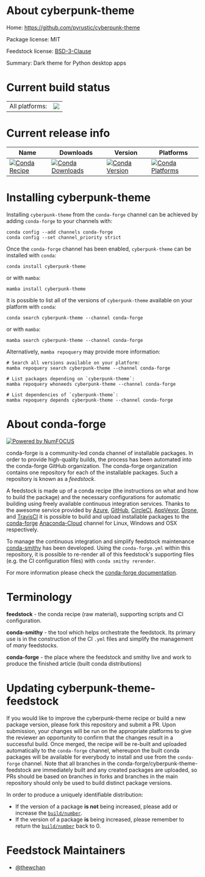 About cyberpunk-theme
=====================

Home: https://github.com/pyrustic/cyberpunk-theme

Package license: MIT

Feedstock license: [BSD-3-Clause](https://github.com/conda-forge/cyberpunk-theme-feedstock/blob/main/LICENSE.txt)

Summary: Dark theme for Python desktop apps

Current build status
====================


<table><tr><td>All platforms:</td>
    <td>
      <a href="https://dev.azure.com/conda-forge/feedstock-builds/_build/latest?definitionId=16600&branchName=main">
        <img src="https://dev.azure.com/conda-forge/feedstock-builds/_apis/build/status/cyberpunk-theme-feedstock?branchName=main">
      </a>
    </td>
  </tr>
</table>

Current release info
====================

| Name | Downloads | Version | Platforms |
| --- | --- | --- | --- |
| [![Conda Recipe](https://img.shields.io/badge/recipe-cyberpunk--theme-green.svg)](https://anaconda.org/conda-forge/cyberpunk-theme) | [![Conda Downloads](https://img.shields.io/conda/dn/conda-forge/cyberpunk-theme.svg)](https://anaconda.org/conda-forge/cyberpunk-theme) | [![Conda Version](https://img.shields.io/conda/vn/conda-forge/cyberpunk-theme.svg)](https://anaconda.org/conda-forge/cyberpunk-theme) | [![Conda Platforms](https://img.shields.io/conda/pn/conda-forge/cyberpunk-theme.svg)](https://anaconda.org/conda-forge/cyberpunk-theme) |

Installing cyberpunk-theme
==========================

Installing `cyberpunk-theme` from the `conda-forge` channel can be achieved by adding `conda-forge` to your channels with:

```
conda config --add channels conda-forge
conda config --set channel_priority strict
```

Once the `conda-forge` channel has been enabled, `cyberpunk-theme` can be installed with `conda`:

```
conda install cyberpunk-theme
```

or with `mamba`:

```
mamba install cyberpunk-theme
```

It is possible to list all of the versions of `cyberpunk-theme` available on your platform with `conda`:

```
conda search cyberpunk-theme --channel conda-forge
```

or with `mamba`:

```
mamba search cyberpunk-theme --channel conda-forge
```

Alternatively, `mamba repoquery` may provide more information:

```
# Search all versions available on your platform:
mamba repoquery search cyberpunk-theme --channel conda-forge

# List packages depending on `cyberpunk-theme`:
mamba repoquery whoneeds cyberpunk-theme --channel conda-forge

# List dependencies of `cyberpunk-theme`:
mamba repoquery depends cyberpunk-theme --channel conda-forge
```


About conda-forge
=================

[![Powered by
NumFOCUS](https://img.shields.io/badge/powered%20by-NumFOCUS-orange.svg?style=flat&colorA=E1523D&colorB=007D8A)](https://numfocus.org)

conda-forge is a community-led conda channel of installable packages.
In order to provide high-quality builds, the process has been automated into the
conda-forge GitHub organization. The conda-forge organization contains one repository
for each of the installable packages. Such a repository is known as a *feedstock*.

A feedstock is made up of a conda recipe (the instructions on what and how to build
the package) and the necessary configurations for automatic building using freely
available continuous integration services. Thanks to the awesome service provided by
[Azure](https://azure.microsoft.com/en-us/services/devops/), [GitHub](https://github.com/),
[CircleCI](https://circleci.com/), [AppVeyor](https://www.appveyor.com/),
[Drone](https://cloud.drone.io/welcome), and [TravisCI](https://travis-ci.com/)
it is possible to build and upload installable packages to the
[conda-forge](https://anaconda.org/conda-forge) [Anaconda-Cloud](https://anaconda.org/)
channel for Linux, Windows and OSX respectively.

To manage the continuous integration and simplify feedstock maintenance
[conda-smithy](https://github.com/conda-forge/conda-smithy) has been developed.
Using the ``conda-forge.yml`` within this repository, it is possible to re-render all of
this feedstock's supporting files (e.g. the CI configuration files) with ``conda smithy rerender``.

For more information please check the [conda-forge documentation](https://conda-forge.org/docs/).

Terminology
===========

**feedstock** - the conda recipe (raw material), supporting scripts and CI configuration.

**conda-smithy** - the tool which helps orchestrate the feedstock.
                   Its primary use is in the construction of the CI ``.yml`` files
                   and simplify the management of *many* feedstocks.

**conda-forge** - the place where the feedstock and smithy live and work to
                  produce the finished article (built conda distributions)


Updating cyberpunk-theme-feedstock
==================================

If you would like to improve the cyberpunk-theme recipe or build a new
package version, please fork this repository and submit a PR. Upon submission,
your changes will be run on the appropriate platforms to give the reviewer an
opportunity to confirm that the changes result in a successful build. Once
merged, the recipe will be re-built and uploaded automatically to the
`conda-forge` channel, whereupon the built conda packages will be available for
everybody to install and use from the `conda-forge` channel.
Note that all branches in the conda-forge/cyberpunk-theme-feedstock are
immediately built and any created packages are uploaded, so PRs should be based
on branches in forks and branches in the main repository should only be used to
build distinct package versions.

In order to produce a uniquely identifiable distribution:
 * If the version of a package **is not** being increased, please add or increase
   the [``build/number``](https://docs.conda.io/projects/conda-build/en/latest/resources/define-metadata.html#build-number-and-string).
 * If the version of a package **is** being increased, please remember to return
   the [``build/number``](https://docs.conda.io/projects/conda-build/en/latest/resources/define-metadata.html#build-number-and-string)
   back to 0.

Feedstock Maintainers
=====================

* [@thewchan](https://github.com/thewchan/)

